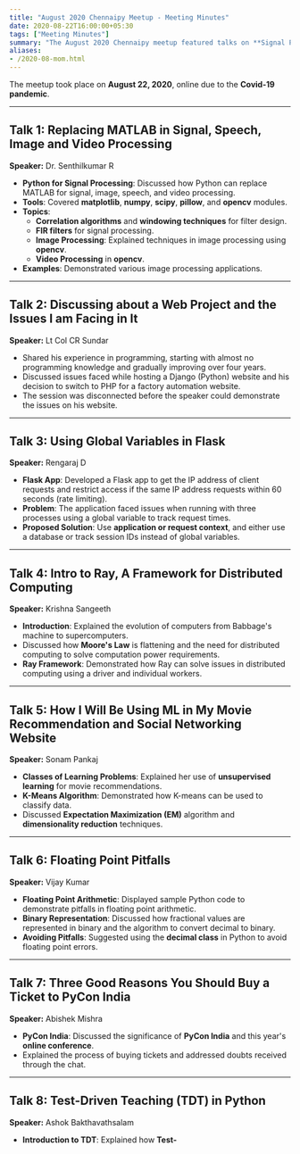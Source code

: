 ```yaml
---
title: "August 2020 Chennaipy Meetup - Meeting Minutes"
date: 2020-08-22T16:00:00+05:30
tags: ["Meeting Minutes"]
summary: "The August 2020 Chennaipy meetup featured talks on **Signal Processing with Python**, **Django web development**, **Flask rate limiting**, **Ray for distributed computing**, **Machine Learning for movie recommendations**, and more."
aliases:
- /2020-08-mom.html
---
```


The meetup took place on **August 22, 2020**, online due to the **Covid-19 pandemic**.

---

## Talk 1: Replacing MATLAB in Signal, Speech, Image and Video Processing

**Speaker:** Dr. Senthilkumar R

- **Python for Signal Processing**: Discussed how Python can replace MATLAB for signal, image, speech, and video processing.
- **Tools**: Covered **matplotlib**, **numpy**, **scipy**, **pillow**, and **opencv** modules.
- **Topics**:
  - **Correlation algorithms** and **windowing techniques** for filter design.
  - **FIR filters** for signal processing.
  - **Image Processing**: Explained techniques in image processing using **opencv**.
  - **Video Processing** in **opencv**.
- **Examples**: Demonstrated various image processing applications.

---

## Talk 2: Discussing about a Web Project and the Issues I am Facing in It

**Speaker:** Lt Col CR Sundar

- Shared his experience in programming, starting with almost no programming knowledge and gradually improving over four years.
- Discussed issues faced while hosting a Django (Python) website and his decision to switch to PHP for a factory automation website.
- The session was disconnected before the speaker could demonstrate the issues on his website.

---

## Talk 3: Using Global Variables in Flask

**Speaker:** Rengaraj D

- **Flask App**: Developed a Flask app to get the IP address of client requests and restrict access if the same IP address requests within 60 seconds (rate limiting).
- **Problem**: The application faced issues when running with three processes using a global variable to track request times.
- **Proposed Solution**: Use **application or request context**, and either use a database or track session IDs instead of global variables.

---

## Talk 4: Intro to Ray, A Framework for Distributed Computing

**Speaker:** Krishna Sangeeth

- **Introduction**: Explained the evolution of computers from Babbage's machine to supercomputers.
- Discussed how **Moore's Law** is flattening and the need for distributed computing to solve computation power requirements.
- **Ray Framework**: Demonstrated how Ray can solve issues in distributed computing using a driver and individual workers.

---

## Talk 5: How I Will Be Using ML in My Movie Recommendation and Social Networking Website

**Speaker:** Sonam Pankaj

- **Classes of Learning Problems**: Explained her use of **unsupervised learning** for movie recommendations.
- **K-Means Algorithm**: Demonstrated how K-means can be used to classify data.
- Discussed **Expectation Maximization (EM)** algorithm and **dimensionality reduction** techniques.

---

## Talk 6: Floating Point Pitfalls

**Speaker:** Vijay Kumar

- **Floating Point Arithmetic**: Displayed sample Python code to demonstrate pitfalls in floating point arithmetic.
- **Binary Representation**: Discussed how fractional values are represented in binary and the algorithm to convert decimal to binary.
- **Avoiding Pitfalls**: Suggested using the **decimal class** in Python to avoid floating point errors.

---

## Talk 7: Three Good Reasons You Should Buy a Ticket to PyCon India

**Speaker:** Abishek Mishra

- **PyCon India**: Discussed the significance of **PyCon India** and this year's **online conference**.
- Explained the process of buying tickets and addressed doubts received through the chat.

---

## Talk 8: Test-Driven Teaching (TDT) in Python

**Speaker:** Ashok Bakthavathsalam

- **Introduction to TDT**: Explained how **Test-**
